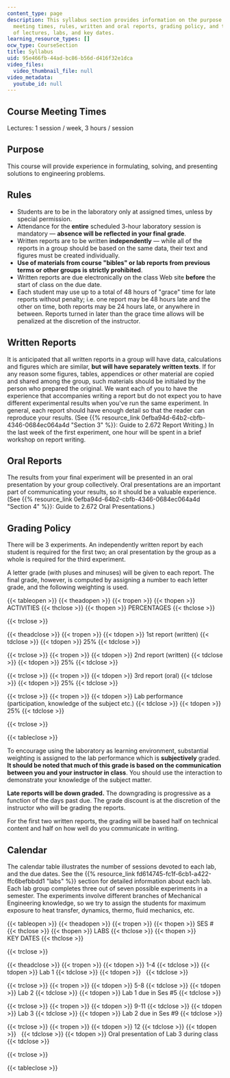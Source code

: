 ```yaml
---
content_type: page
description: This syllabus section provides information on the purpose of the course,
  meeting times, rules, written and oral reports, grading policy, and the schedule
  of lectures, labs, and key dates.
learning_resource_types: []
ocw_type: CourseSection
title: Syllabus
uid: 95e466fb-44ad-bc86-b56d-d416f32e1dca
video_files:
  video_thumbnail_file: null
video_metadata:
  youtube_id: null
---
```


Course Meeting Times
--------------------

Lectures: 1 session / week, 3 hours / session

Purpose
-------

This course will provide experience in formulating, solving, and presenting solutions to engineering problems.

Rules
-----

*   Students are to be in the laboratory only at assigned times, unless by special permission.
*   Attendance for the **entire** scheduled 3-hour laboratory session is mandatory — **absence will be reflected in your final grade**.
*   Written reports are to be written **independently** — while all of the reports in a group should be based on the same data, their text and figures must be created individually.
*   **Use of materials from course "bibles" or lab reports from previous terms or other groups is strictly prohibited**.
*   Written reports are due electronically on the class Web site **before** the start of class on the due date.
*   Each student may use up to a total of 48 hours of "grace" time for late reports without penalty; i.e. one report may be 48 hours late and the other on time, both reports may be 24 hours late, or anywhere in between. Reports turned in later than the grace time allows will be penalized at the discretion of the instructor.

Written Reports
---------------

It is anticipated that all written reports in a group will have data, calculations and figures which are similar, **but will have separately written texts**. If for any reason some figures, tables, appendices or other material are copied and shared among the group, such materials should be initialed by the person who prepared the original. We want each of you to have the experience that accompanies writing a report but do not expect you to have different experimental results when you've run the same experiment. In general, each report should have enough detail so that the reader can reproduce your results. (See {{% resource_link 0efba94d-64b2-cbfb-4346-0684ec064a4d "Section 3" %}}: Guide to 2.672 Report Writing.) In the last week of the first experiment, one hour will be spent in a brief workshop on report writing.

Oral Reports
------------

The results from your final experiment will be presented in an oral presentation by your group collectively. Oral presentations are an important part of communicating your results, so it should be a valuable experience. (See {{% resource_link 0efba94d-64b2-cbfb-4346-0684ec064a4d "Section 4" %}}: Guide to 2.672 Oral Presentations.)

Grading Policy
--------------

There will be 3 experiments. An independently written report by each student is required for the first two; an oral presentation by the group as a whole is required for the third experiment.

A letter grade (with pluses and minuses) will be given to each report. The final grade, however, is computed by assigning a number to each letter grade, and the following weighting is used.

{{< tableopen >}}
{{< theadopen >}}
{{< tropen >}}
{{< thopen >}}
ACTIVITIES
{{< thclose >}}
{{< thopen >}}
PERCENTAGES
{{< thclose >}}

{{< trclose >}}

{{< theadclose >}}
{{< tropen >}}
{{< tdopen >}}
1st report (written)
{{< tdclose >}}
{{< tdopen >}}
25%
{{< tdclose >}}

{{< trclose >}}
{{< tropen >}}
{{< tdopen >}}
2nd report (written)
{{< tdclose >}}
{{< tdopen >}}
25%
{{< tdclose >}}

{{< trclose >}}
{{< tropen >}}
{{< tdopen >}}
3rd report (oral)
{{< tdclose >}}
{{< tdopen >}}
25%
{{< tdclose >}}

{{< trclose >}}
{{< tropen >}}
{{< tdopen >}}
Lab performance (participation, knowledge of the subject etc.)
{{< tdclose >}}
{{< tdopen >}}
25%
{{< tdclose >}}

{{< trclose >}}

{{< tableclose >}}

To encourage using the laboratory as learning environment, substantial weighting is assigned to the lab performance which is **subjectively** graded. **It should be noted that much of this grade is based on the communication between you and your instructor in class**. You should use the interaction to demonstrate your knowledge of the subject matter.

**Late reports will be down graded.** The downgrading is progressive as a function of the days past due. The grade discount is at the discretion of the instructor who will be grading the reports.

For the first two written reports, the grading will be based half on technical content and half on how well do you communicate in writing.

Calendar
--------

The calendar table illustrates the number of sessions devoted to each lab, and the due dates. See the {{% resource_link fd614745-fc1f-6cb1-a422-ffc6befbbdd1 "labs" %}} section for detailed information about each lab. Each lab group completes three out of seven possible experiments in a semester. The experiments involve different branches of Mechanical Engineering knowledge, so we try to assign the students for maximum exposure to heat transfer, dynamics, thermo, fluid mechanics, etc.

{{< tableopen >}}
{{< theadopen >}}
{{< tropen >}}
{{< thopen >}}
SES #
{{< thclose >}}
{{< thopen >}}
LABS
{{< thclose >}}
{{< thopen >}}
KEY DATES
{{< thclose >}}

{{< trclose >}}

{{< theadclose >}}
{{< tropen >}}
{{< tdopen >}}
1-4
{{< tdclose >}}
{{< tdopen >}}
Lab 1
{{< tdclose >}}
{{< tdopen >}}
 
{{< tdclose >}}

{{< trclose >}}
{{< tropen >}}
{{< tdopen >}}
5-8
{{< tdclose >}}
{{< tdopen >}}
Lab 2
{{< tdclose >}}
{{< tdopen >}}
Lab 1 due in Ses #5
{{< tdclose >}}

{{< trclose >}}
{{< tropen >}}
{{< tdopen >}}
9-11
{{< tdclose >}}
{{< tdopen >}}
Lab 3
{{< tdclose >}}
{{< tdopen >}}
Lab 2 due in Ses #9
{{< tdclose >}}

{{< trclose >}}
{{< tropen >}}
{{< tdopen >}}
12
{{< tdclose >}}
{{< tdopen >}}
 
{{< tdclose >}}
{{< tdopen >}}
Oral presentation of Lab 3 during class
{{< tdclose >}}

{{< trclose >}}

{{< tableclose >}}